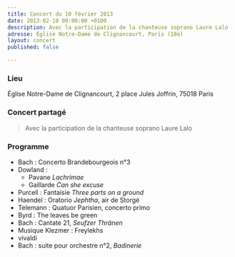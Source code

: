 ```yaml
---
title: Concert du 10 février 2013
date: 2013-02-10 00:00:00 +0100
description: Avec la participation de la chanteuse soprano Laure Lalo
adresse: Église Notre-Dame de Clignancourt, Paris (18e)
layout: concert
published: false

---
```

### Lieu

Église Notre-Dame de Clignancourt, 2 place Jules Joffrin, 75018 Paris

### Concert partagé

> Avec la participation de la chanteuse soprano Laure Lalo

### Programme

* Bach : Concerto Brandebourgeois n°3
* Dowland :
  * Pavane _Lachrimae_
  * Gaillarde _Can she excuse_
* Purcell : Fantaisie _Three parts on a ground_
* Haendel : Oratorio _Jephtha_, air de Storgé
* Telemann : Quatuor Parisien, concerto primo
* Byrd : The leaves be green
* Bach : Cantate 21, _Seufzer Thränen_
* Musique Klezmer : Freylekhs
* vivaldi
* Bach : suite pour orchestre n°2, _Badinerie_